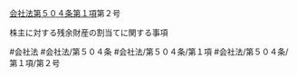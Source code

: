 [会社法第５０４条第１項](会社法＿＿＿＿第５０４条第１項)第２号

株主に対する残余財産の割当てに関する事項


#会社法
#会社法/第５０４条
#会社法/第５０４条/第１項
#会社法/第５０４条/第１項/第２号
